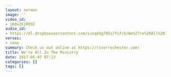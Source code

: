 ```yaml
---
layout: sermon
image: ''
video_id:
- jK0xZXjRO9I
audio_id:
- https://dl.dropboxusercontent.com/s/oqd4g705s7fufcb/We%27re%20All%20In%20The%20Ministry.mp3?dl=0
verses:
- none
summary: Check us out online at https://riverrochester.com!
title: We're All In The Ministry
date: 2017-05-07 07:13
categories: []
tags: []
---
```

